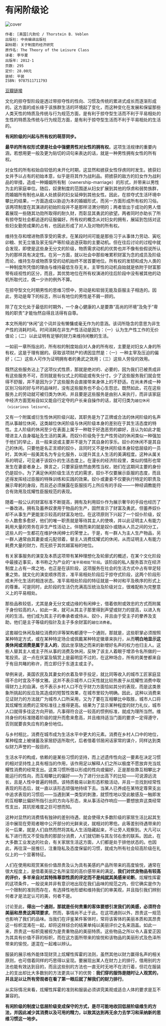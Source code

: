 # 有闲阶级论
![cover](https://img3.doubanio.com/lpic/s7033091.jpg)

    作者: [美国]凡勃伦 / Thorstein B. Veblen 
    出版社: 中央编译出版社
    副标题: 关于制度的经济研究
    原作名: The Theory of the Leisure Class
    译者: 李华夏 
    出版年: 2012-1
    页数: 295
    定价: 28.00元
    装帧: 平装
    ISBN: 9787511711793

[豆瓣链接](https://book.douban.com/subject/10375983/)

文化的掠夺型阶段是透过带掠夺性的性向、习惯及传统的累进式成长而逐渐形成的。这方面的成长缘于该族群生活的环境起了变化，而这种变化在发展和保留那些人类天性的特质及传统与行为规范方面，是有利于掠夺型生活而不利于平易相处的生性的特质及传统与行为规范方面，是有利于掠夺型生活而不利于平易相处的生活的。

**有闲阶级的兴起与所有权的萌芽同步。**

**最早的所有权形式便是社会中强健男性对女性的拥有权**。这项生活规律的重要内涵，若想用更一般及更为贴切的词句来表达的话，就是一种男性拥有女性的所有权。

对女性的所有权始自较低的未开化时期，这显然和掳获女性俘虏同时发生。掳获妇女并予以占有的初始本意，似乎是将其作为战利品。把掳获的敌方的妇女作为战利品的举措，造成一种婚姻所有制（ownership-marriage）的形式，并带来以男性为主的家庭单位。随后，奴隶制度的范围遂从妇女扩展到其他的俘虏和弱势族群，而婚姻所有制也从敌人处掳获的妇女延伸到其他女性。因此，在掠夺式生活环境中攀比的结果，一方面造成以胁迫为本的婚姻形式，而另一方面形成所有权的习俗。该两项制度在其演进的初始阶段并不是那样泾渭分明的；两者皆出于成功的男人借着展现一些随其功勋所取得的耐久财，而彰显其勇武的欲望。两者同时亦助长了所有掠夺型社会都追逐的征服偏好。所有权的概念从对妇女的拥有，展延到包括对这些妇女勤劳成果的占有，也因此形成了对人及对物的所有权。

维持生存和增进物质享受的需求，在某段时间可能是那些习于从事体力劳动、寅吃卯粮、贫无立锥及家无恒产等阶级追逐获取的主要动机。但在往后讨论的过程中就会发现，即使是这些身无分文的阶级，物质需求动机的优势也并不像有些假说所认为的那样具有决定性。在另一方面，就以社会中那些唯累积财富为念的成员及阶级而论，维持生存或物质享受的动机始终不居首要地位。所有权的发轫和成为人类的一种制度所凭借的理由与维持最低生存无关。主宰性的动机自始就是依附于财富那带有歧视性的区分，而且，其优势地位在所有权演进的往后阶段中没有被其他的动机所取代过，偶一少许的例外不算。

在掠夺型文化时期男性的思维习惯中，劳动是和软弱无能及臣服主子相连的。因此，劳动是卑下的标志，所以有地位的男性是不屑一顾的。

除了在文化处于最低阶时期外，一个身心健康的人是要靠“高尚的环境”及免于“卑贱的职责”才能怡然自得且活得有自尊。

本文所用的“休闲”这个词并没有懒慵或毫无作为的意涵。该词所隐含的意思为非生产性的消耗时间。时间消耗在非生产性活动是因为：（一）认为生产性工作的无价值论；（二）以此证明有足够的财力来维持闲散的生活。

一如前一章所指出的，所有权的制度始自对人身的所有权，主要是对妇女人身的所有权，这是于理有据的。获取该项财产的诱因显然是：（一）一种主宰及压迫的偏好；（二）这些人可作为证明拥有者的勇武之效用；（三）这些人劳役的效用。

既然这些服务沾上了这项仪式性质，那就是绝对的、必要的，因为我们已被责成非有这些服务不可，否则就是有仪式上的瑕疵或有失分寸。少了这些服务我们就会觉得不舒服，并不是因为少了这些服务会直接带来身体上的不舒适。在尚未养成一种区别习俗的好与坏的品味时，没有这些服务也不会心生怨忿。既然如此，花在这些服务上的劳动就可被归类为休闲，并且要是这些服务是由别人来执行，而非该家庭中经济方面宽裕自如又能自行定夺的户长亲自操作的话，就可归类为`越位休闲（vicarious leisure）`。

又有一个附属或衍生性休闲阶级兴起，其职务是为了正牌或合法的休闲阶级的名声而从事越位休闲，这类越位休闲阶级与休闲阶级本身的差别在于其生活态度的特性。主人阶级的休闲至少在表面上属于一种耽于好逸恶劳的癖好，且认为如此才能增进主人自身福祉及生活的美满，而奴仆阶级免于生产性劳动的休闲类似一种强加于他们的举止，且一般来说或主要并不是为了其自身的享乐。奴仆的休闲不是其自己的休闲。只要他是名正言顺的奴仆，且同时又不是休闲阶级本身较低层级的一员时，其休闲一般美其名为专业化服务，以提升其主人生活的美满程度。这种从属关系的明证，可见诸于该奴仆的生活态度上。在漫长的经济阶段里，类似的情形也常发生在妻妾者身上。换言之，只要家庭依然由男性当权，她们在这期间主要的身份仍是奴仆。为了满足休闲阶级生活方式的需求，奴仆不仅要展示臣服的态度，而且还得发挥经过臣服的特殊训练和实践的效果。奴仆或妻妾不仅要执行特定的职责及展示卑躬的身段，而且还必须展露在臣服技巧上所应有的手段——一种经调教能符合有效用及炫耀性臣服规范的表现。

随着一般公认的财富标准不断提高，拥有及利用奴仆作为展示奢华的手段也经历了一番改进。拥有及蓄养奴隶用于物品的生产，固然宣示了财富及勇武，但蓄养奴仆却不从事生产更能宣示较高的财富及地位。在这项原则下兴起了一个奴仆阶级，奴仆人数愈多愈好，他们的唯一职责就是等待其主人的使唤，并以此证明主人有能力耗用大量的劳务在非生产性活动上。伴随而来的就是奴仆或随从人员之间的分工，这些人的一生都花在维护休闲绅士的荣誉上。于是，有一群人为主人生产物品，另一群人通常由其妻妾或元配领着，替主人消费炫耀式的休闲，从而证明主人有能力耗费大量的财力，而无损于其优越富裕的地位。

有关家事服务的演变及本质这项带有某种理想化及轮廓式的概述，在某个文化阶段中最接近事实，本书称之为产业的`“准平易相处”阶段`。该阶段的私人服务首次在经济制度上占有一席之地，也正是在该阶段，这项服务在社会的生活方式中占有举足轻重之势。就文化的演变顺序而言，准平易相处阶段后于掠夺式阶段，这两个阶段形成未开化生活的相连状态。准平易相处阶段的特征就是一种对和平及秩序的形式上的尊重。可是同时，此阶段的生活仍充满高压统治及阶级对立，很难配称为完整意义上的平易相处。

那些品秩较低，尤其是身无分文或边缘的有闲绅士，借着依附或效忠的方式而附属于身份较高的人，如此一来，就可从其主子那里得到声望或财力的提高，以进入有闲的生活。他们成为其主子的奉承者或侍从、奴仆，并且由于受主子的豢养及支助，他们是主子等级的指针及主子多余财富的`越位消费者`。

这套越位休闲及越位消费的评等架构都遵守一个通则，那就是，这些职掌必须按照某种特定方式，或在某种特定场合或佩戴某种特定徽章来执行，从而**明白地显示这类休闲或消费是属于主人的**，因此坐享随之而来的新增好名声的权力也归主人。这些人替其主人或主子所从事的消费及休闲，反映了该主人着眼于增添令名所做的一笔投资。这一点在庆宴及犒赏上是最明显不过的，在这种场合，所有的美誉都来自于有目共睹的称许，而立即归于东道主或主子。

举例来说，美国农民及其妻女的衣着及举手投足，就比同等收入的城市工匠家庭显得不合时宜及不够文雅。这并不表示城市人口天性就比较热衷于从炫耀性消费中取得财力上的自满，也不表示乡村人口不在乎财力方面恰如其分的表现，而是这类景象所挑起的反应及其造成的短暂性效果，在城市里较为明确。因此，这种以消费来见证财力的方法就广为城市人口所采用，又为了要在互相攀比中取胜，城市人口将其炫耀性消费的正常标准往上推得更高。结果为了显示某种程度的财力礼仪，城市人口就得多往这方向开销，凡事得符合这一较高的惯例标准，就成为理所当然。维持身份的标准随着阶级的提升而愈来愈高，并且维持适当门面的要求一定得遵守，否则就要丧失应有的身份地位。

与乡村相比，消费在城市成为生活水平中更大的元素。消费在乡村人口中的地位，某种程度上被储蓄及家居舒适所取代，后者借着邻居闲话家常的谋介，同样达到类似财力声誉的一般目的。

生活水平的构成，依赖的是某些习惯的坚持，而上述遗传性向这一要素在决定习惯的相对坚持性上具有相当的作用，该作用足以解释人们之所以极度不愿放弃充当炫耀性消费的经常支出。这类习惯所借以形成的性向或偏好，正是那些靠互相攀比才能运行的性向，而互相攀比的偏好——为了进行分出高下的比较——可说源远流长，且是人性中普遍的特质。该特质极易以新形态积极活动，并且一旦找到经常性表现的形态后，就一直以该形态顽强地持续下去。当某人已养成在某特定尊荣支出中追求表现的习惯后——当遇到某一类型的刺激，就惯性地以受此敏感及一触即发的互相攀比偏好所指引出的方向与形态，来从事活动作响应——要想放弃这类经常性支出，其抗拒难度之巨可想而知。

这种对显然的消费情有独钟的差别待遇，就会使得大多数阶级的家居生活比起其生活中展现在旁观者眼中公开部分的光鲜来说，就相对的寒伧。此等差别待遇带来的另一后果，就是人们自然而然将其私人生活隐藏起来，不让旁人观察到。大凡可以私下进行而又不受指责的那部分消费，人们就切断与其左邻右舍的联系。因此，在大多数工业发达的社会，有关家居生活这方面，人们都是处于排他状态的。也因此，再往深一层推衍，注重隐私及态度保留的习惯，就成为所有社会较高阶级在礼仪上的一个显著特征。

人们在使用和观赏某些价值昂贵及认为具有美感的产品所带来的高度愉悦，通常在很大程度上，是借着美丽之名所呈现的高价感带来的满足。**我们对优良物品有较高的评价，多半来自对其特殊尊崇性质的评定而不是纯就其美感来论断**。炫耀性挥霍的这项条件，一般说来并非有意识地出现在我们品味的规范之内，但它确实是作为一个限制的准则而存在，有选择性地形塑和维持我们的审美观，并且指引我们辨别何者才是法定认可的美，何者不是。

讨论至此，**得出一个通则，那就是任何贵重的客体要想引发我们的美感，必须符合美丽和昂贵这两项要求**。然而，事情尚不止于此。在这项通则以外，昂贵这一规范也影响了我们的品味。当我们在评鉴某件客体时，常将该客体的美丽本质和其昂贵这一标帜混淆在一起，却将这样综合的结果单纯以美丽评价之名来涵盖。如此一来，昂贵这一标帜竟被视为是贵重物品的美丽特质。这些物品之所以令人喜爱正因为其具有价值不菲的标帜，而在这方面所带来的愉悦和该物品的美丽形式及色泽所带来的愉悦，遂混在一起难以辨认。

服装的展示格外能体现财货上炫耀性挥霍的法则，虽然其他以财力赢得名声的相关原则，也可借着同样的巧思得以呈现。要展现出某人在财力上的排行，借用别的方法也能有效达到目的，而且这些别的方法也一直无时无地不在流行着，但花在服装上的支出却比大多数别的方法更具以下的优势：**我们穿的服饰是随时让人观赏的，并且足以让所有旁观者在看了第一眼后就了解我们的财力排行**。

从实际情况来看，炫耀性挥霍的准则和服装必须讲究美观或适合人体的要求是互不兼容的。

**有闲阶级的制度让低层阶级变成保守的方式，是尽可能地收回低层阶级维生的方法，并因此减少其消费以及可用的精力，以致其达到再无余力去学习和采纳新的思维习惯这一地步。**